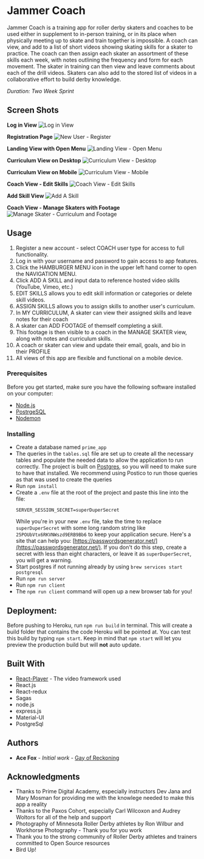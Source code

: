 # Jammer Coach

Jammer Coach is a training app for roller derby skaters and coaches to be used either in supplement to in-person training, or in its place when physically meeting up to skate and train together is impossible.  A coach can view, and add to a list of short videos showing skating skills for a skater to practice.  The coach can then assign each skater an assortment of these skills each week, with notes outlining the frequency and form for each movement.  The skater in training can then view and leave comments about  each of the drill videos. Skaters can also add to the stored list of videos in a collaborative effort to build derby knowledge.

*Duration: Two Week Sprint*


## Screen Shots


**Log in View**
![Log in View](public/screenshot/login.png)

**Registration Page**
![New User - Register](public/screenshot/register.png)

**Landing View with Open Menu**
![Landing View - Open Menu](public/screenshot/LandingMenu.png)

**Curriculum View on Desktop**
![Curriculum View - Desktop](public/screenshot/CurriculumView.png)

**Curriculum View on Mobile**
![Curriculum View - Mobile](public/screenshot/curriculumMobile.png)



**Coach View - Edit Skills**
![Coach View - Edit Skills](public/screenshot/EditView.png)

**Add Skill View**
![Add A Skill](public/screenshot/addSkill.png)

**Coach View - Manage Skaters with Footage**
![Manage Skater - Curriculum and Footage](public/screenshot/manageSkater.png)



## Usage

1. Register a new account - select COACH user type for access to full functionality.
2. Log in with your username and password to gain access to app features.
3. Click the HAMBURGER MENU icon in the upper left hand corner to open the NAVIGATION MENU.
4. Click ADD A SKILL and input data to reference hosted video skills (YouTube, Vimeo, etc.)
5. EDIT SKILLS allows you to edit skill information or categories or delete skill videos.
6. ASSIGN SKILLS allows you to assign skills to another user's curriculum.
7. In MY CURRICULUM, A skater can view their assigned skills and leave notes for their coach
8. A skater can ADD FOOTAGE of themself completing a skill. 
9. This footage is then visible to a coach in the MANAGE SKATER view, along with notes and curriculum skills.
10. A coach or skater can view and update their email, goals, and bio in their PROFILE
11. All views of this app are flexible and functional on a mobile device.


### Prerequisites

Before you get started, make sure you have the following software installed on your computer:

- [Node.js](https://nodejs.org/en/)
- [PostrgeSQL](https://www.postgresql.org/)
- [Nodemon](https://nodemon.io/)


### Installing

* Create a database named `prime_app`
* The queries in the `tables.sql` file are set up to create all the necessary tables and populate the needed data to allow the application to run correctly. The project is built on [Postgres](https://www.postgresql.org/download/), so you will need to make sure to have that installed. We recommend using Postico to run those queries as that was used to create the queries
* Run `npm install`
* Create a `.env` file at the root of the project and paste this line into the file:
    ```
    SERVER_SESSION_SECRET=superDuperSecret
    ```
    While you're in your new `.env` file, take the time to replace `superDuperSecret` with some long random string like `25POUbVtx6RKVNWszd9ERB9Bb6` to keep your application secure. Here's a site that can help you: [https://passwordsgenerator.net/](https://passwordsgenerator.net/). If you don't do this step, create a secret with less than eight characters, or leave it as `superDuperSecret`, you will get a warning.
* Start postgres if not running already by using `brew services start postgresql`
* Run `npm run server`
* Run `npm run client`
* The `npm run client` command will open up a new browser tab for you!


## Deployment:

Before pushing to Heroku, run `npm run build` in terminal. This will create a build folder that contains the code Heroku will be pointed at. You can test this build by typing `npm start`. Keep in mind that `npm start` will let you preview the production build but will **not** auto update.


## Built With

 - [React-Player](https://www.npmjs.com/package/react-player) - The video framework used
 -  React.js
 -  React-redux
 -  Sagas
 -  node.js
 -  express.js
 -  Material-UI
 -  PostgreSql


## Authors

* **Ace Fox** - *Initial work* - [Gay of Reckoning](https://github.com/GayofReckoning)


## Acknowledgments

* Thanks to Prime Digital Academy, especially instructors Dev Jana and Mary Mosman for providing me with the knowlege needed to make this app a reality
* Thanks to the Paxos Cohort, especially Carl Wilcoxon and Audrey Woltors for all of the help and support
* Photography of Minnesota Roller Derby athletes by Ron Wilbur and Workhorse Photography - Thank you for you work
* Thank you to the strong community of Roller Derby athletes and trainers committed to Open Source resources
* Bird Up!


